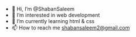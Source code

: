 - 👋 Hi, I’m @ShabanSaleem
- 👀 I’m interested in web development
- 🌱 I’m currently learning html & css
- 📫 How to reach me shabansaleem2@gmail.com

<!---
ShabanSaleem/ShabanSaleem is a ✨ special ✨ repository because its `README.md` (this file) appears on your GitHub profile.
You can click the Preview link to take a look at your changes.
--->
